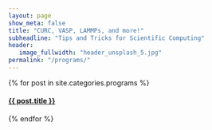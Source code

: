 ```yaml
---
layout: page
show_meta: false
title: "CURC, VASP, LAMMPs, and more!"
subheadline: "Tips and Tricks for Scientific Computing"
header:
   image_fullwidth: "header_unsplash_5.jpg"
permalink: "/programs/"
---
```

<div>
    {% for post in site.categories.programs %}
    <h4><a href="{{ site.url }}{{ site.baseurl }}{{ post.url }}">{{ post.title }}</a></h4>
    {% endfor %}
</div>